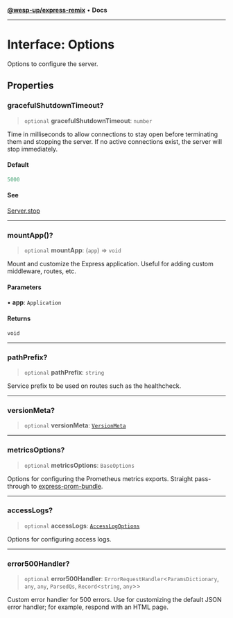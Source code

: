 [**@wesp-up/express-remix**](../README.md) • **Docs**

***

# Interface: Options

Options to configure the server.

## Properties

### gracefulShutdownTimeout?

> `optional` **gracefulShutdownTimeout**: `number`

Time in milliseconds to allow connections to stay open before
terminating them and stopping the server. If no active connections
exist, the server will stop immediately.

#### Default

```ts
5000
```

#### See

[Server.stop](../classes/Server.md#stop)

***

### mountApp()?

> `optional` **mountApp**: (`app`) => `void`

Mount and customize the Express application. Useful for adding custom
middleware, routes, etc.

#### Parameters

• **app**: `Application`

#### Returns

`void`

***

### pathPrefix?

> `optional` **pathPrefix**: `string`

Service prefix to be used on routes such as the healthcheck.

***

### versionMeta?

> `optional` **versionMeta**: [`VersionMeta`](VersionMeta.md)

***

### metricsOptions?

> `optional` **metricsOptions**: `BaseOptions`

Options for configuring the Prometheus metrics exports. Straight
pass-through to
[express-prom-bundle](https://www.npmjs.com/package/express-prom-bundle).

***

### accessLogs?

> `optional` **accessLogs**: [`AccessLogOptions`](AccessLogOptions.md)

Options for configuring access logs.

***

### error500Handler?

> `optional` **error500Handler**: `ErrorRequestHandler`\<`ParamsDictionary`, `any`, `any`, `ParsedQs`, `Record`\<`string`, `any`\>\>

Custom error handler for 500 errors. Use for customizing the default
JSON error handler; for example, respond with an HTML page.
